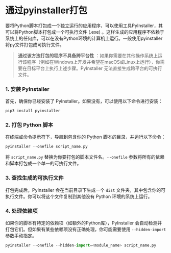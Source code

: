 # 通过pyinstaller打包

要将Python脚本打包成一个独立运行的应用程序，可以使用工具PyInstaller，其可以将Python脚本打包成一个可执行文件 (.exe) 。这样生成的应用程序不依赖于系统上的任何库，可以在没有Python环境的计算机上运行。一般使用pyinstaller将py文件打包成可执行文件。

> **通过该方法打包的程序不具备跨平台性** ：如果你需要在其他操作系统上运行该程序（例如在Windows上开发并希望在macOS或Linux上运行），你需要在目标平台上执行上述步骤。PyInstaller 无法直接生成跨平台的可执行文件。

### 1. 安装 PyInstaller

首先，确保你已经安装了 PyInstaller。如果没有，可以使用以下命令进行安装：

```python
pip3 install pyinstaller
```

### 2. 打包 Python 脚本

在终端或命令提示符下，导航到包含你的 Python 脚本的目录，并运行以下命令：

```python
pyinstaller --onefile script_name.py
```

将 `script_name.py` 替换为你要打包的脚本文件名。`--onefile` 参数将所有的依赖和脚本打包成一个单一的可执行文件。

### 3. 查找生成的可执行文件

打包完成后，PyInstaller 会在当前目录下生成一个 `dist` 文件夹，其中包含你的可执行文件。你可以将这个文件复制到其他没有 Python 环境的系统上运行。

### 4. 处理依赖项

如果你的脚本有特定的依赖项（如额外的Python库），PyInstaller 会自动检测并打包它们。但如果有某些依赖项没有正确处理，你可能需要使用 `--hidden-import` 参数手动指定。

```python
pyinstaller --onefile --hidden-import=<module_name> script_name.py
```